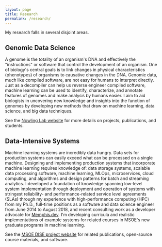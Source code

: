 ```yaml
---
layout: page
title: Research
permalink: /research/
---
```


My research falls in several disjoint areas.

## Genomic Data Science
A genome is the totality of an organism's DNA and effectively the "instructions" or software that control the development of
an organism.  One of biology's central goals is to link changes in physical characteristics (phenotypes) of organisms to
causative changes in the DNA.  Genomic data, much like compiled software, are not easy for humans to interpret directly.
Just as a decompiler can help us reverse engineer compiled software, machine learning can be used to identify, characterize,
and annotate features of genomes and make analysis by humans easier.  I aim to aid biologists in uncovering new knowledge and
insights into the function of genomes by developing new methods that draw on machine learning, data science, and big data
techniques.

See the [Nowling Lab website](https://nowling-lab.github.io/) for more details on projects, publications, and students.

## Data-Intensive Systems
Machine learning systems are incredibly data hungry.  Data sets for production systems can easily exceed what can be
processed on a single machine.  Designing and implementing production systems that incorporate machine learning requires
knowledge of: data storage systems, scalable data processing software, machine learning, MLOps, microservices, cloud
computing, and algorithms and design patterns for batch and streaming analytics.  I developed a foundation of knowledge
spanning low-level system implementation through deployment and operation of systems with stringest reliability-
and performance-related service level agreements (SLAs) through my experience with high-performance computing (HPC) from my
Ph.D., full-time positions as a software and data science engineer from June 2014 to August 2018, and recent consulting work
as a developer advocate for [Memphis.dev](https://memphis.dev/).  I'm developing curricula and realistic
implementations of example systems for related courses in MSOE's new graduate programs in machine learning.

See the [MSOE DISE project website](https://msoe-dise-project.github.io/) for related publications, open-source course
materials, and software.
